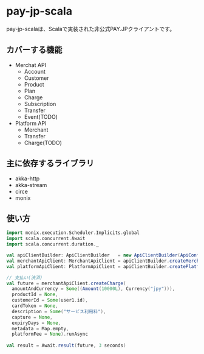# pay-jp-scala

pay-jp-scalaは、Scalaで実装された非公式PAY.JPクライアントです。

## カバーする機能

- Merchat API
    - Account
    - Customer
    - Product
    - Plan
    - Charge
    - Subscription
    - Transfer
    - Event(TODO)
- Platform API
    - Merchant
    - Transfer 
    - Charge(TODO)

## 主に依存するライブラリ

- akka-http
- akka-stream
- circe
- monix
    
## 使い方

```scala
import monix.execution.Scheduler.Implicits.global
import scala.concurrent.Await
import scala.concurrent.duration._

val apiClientBuilder: ApiClientBuilder   = new ApiClientBuilder(ApiConfig("api.pay.jp", 443, 3 seconds))
val merchantApiClient: MerchantApiClient = apiClientBuilder.createMerchantApiClient(sys.env("MERCHANT_SECRET_KEY"))
val platformApiClient: PlatformApiClient = apiClientBuilder.createPlatformApiClient(sys.env("PLATFORM_SECRET_KEY"))

// 支払い(決済)
val future = merchantApiClient.createCharge(
  amountAndCurrency = Some((Amount(10000L), Currency("jpy"))), 
  productId = None,
  customerId = Some(user1.id),
  cardToken = None,
  description = Some("サービス利用料"),
  capture = None,
  expiryDays = None,
  metadata = Map.empty,
  platformFee = None).runAsync
  
val result = Await.result(future, 3 seconds)
```
 

